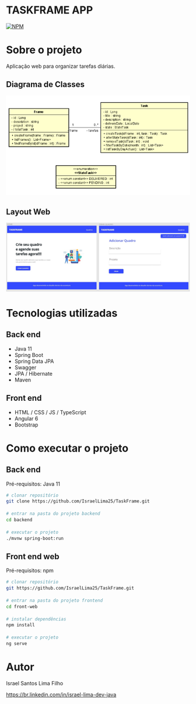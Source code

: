 
# TASKFRAME APP

[![NPM](https://img.shields.io/npm/l/react)](https://github.com/IsraelLima25/TaskFrame/blob/main/LICENSE) 

# Sobre o projeto

Aplicação web para organizar tarefas diárias.

## Diagrama de Classes
![Diagrama Classe](https://github.com/IsraelLima25/Assets/blob/main/Diagrama%20de%20Classe%20TASKFRAME.png)

## Layout Web
![Diagrama Classe](https://github.com/IsraelLima25/Assets/blob/main/TaskFrame_1.jpg)

# Tecnologias utilizadas

## Back end
- Java 11
- Spring Boot
- Spring Data JPA
- Swagger
- JPA / Hibernate
- Maven

## Front end
- HTML / CSS / JS / TypeScript
- Angular 6
- Bootstrap

# Como executar o projeto

## Back end
Pré-requisitos: Java 11

```bash
# clonar repositório
git clone https://github.com/IsraelLima25/TaskFrame.git

# entrar na pasta do projeto backend
cd backend

# executar o projeto
./mvnw spring-boot:run
```

## Front end web
Pré-requisitos: npm

```bash
# clonar repositório
git https://github.com/IsraelLima25/TaskFrame.git

# entrar na pasta do projeto frontend
cd front-web

# instalar dependências
npm install

# executar o projeto
ng serve
```

# Autor

Israel Santos Lima Filho

https://br.linkedin.com/in/israel-lima-dev-java
